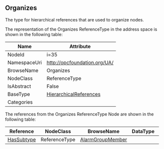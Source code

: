 <!-- objecttype -->
## Organizes
The type for hierarchical references that are used to organize nodes.  
<!-- end of text -->
The representation of the Organizes ReferenceType in the address space is shown in the following table:  

|Name|Attribute|
|---|---|
|NodeId|i=35|
|NamespaceUri|http://opcfoundation.org/UA/|
|BrowseName|Organizes|
|NodeClass|ReferenceType|
|IsAbstract|False|
|BaseType|[HierarchicalReferences](../../ReferenceTypes/HierarchicalReferences/readme.md)|
|Categories||

The references from the Organizes ReferenceType Node are shown in the following table:  

|Reference|NodeClass|BrowseName|DataType|TypeDefinition|ModellingRule|
|---|---|---|---|---|---|
|[HasSubtype](../../ReferenceTypes/HasSubtype/readme.md)|ReferenceType|[AlarmGroupMember](#AlarmGroupMember)||||



